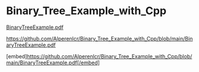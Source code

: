 # Binary_Tree_Example_with_Cpp

[BinaryTreeExample.pdf](https://github.com/Alperenlcr/Binary_Tree_Example_with_Cpp/files/9893746/BinaryTreeExample.pdf)

https://github.com/Alperenlcr/Binary_Tree_Example_with_Cpp/blob/main/BinaryTreeExample.pdf

[embed]https://github.com/Alperenlcr/Binary_Tree_Example_with_Cpp/blob/main/BinaryTreeExample.pdf[/embed]

